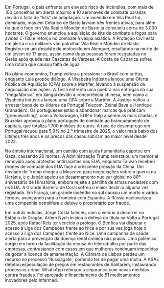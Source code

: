 Em Portugal, o país enfrenta um elevado risco de incêndios, com mais de 100 concelhos em alerta máximo e 10 aeronaves de combate paradas devido à falta de "kits" de adaptação. Um incêndio em Vila Real foi dominado, mas em Celorico de Basto lavram três frentes ativas, para além de que o fogo em Vila Real e Mondim de Basto já consumiu cerca de 3.000 hectares. O governo anunciou a aquisição de kits de combate a fogos para aviões C-130 e reforço no combate à vespa asiática. A Proteção Civil está em alerta e os militares vão patrulhar Vila Real e Mondim de Basto. Registou-se um despiste de motociclo em Alenquer, resultando na morte de um jovem de 17 anos, assim como duas pessoas foram resgatadas no Gerês após queda nas Cascatas de Várzeas. A Costa da Caparica sofreu uma rotura que causou falta de água.

No plano económico, Trump voltou a pressionar o Brasil com tarifas, enquanto Lula propõe diálogo. A Visabeira Indústria lançou uma Oferta Pública de Aquisição (OPA) sobre a Martifer, levando à suspensão da negociação das ações. A Tesla enfrenta uma quebra nas entregas da sua "megafábrica" em Xangai devido à concorrência chinesa, bem como a Visabeira Indústria lançou uma OPA sobre a Martifer. A Justiça voltou a arrestar bens de ex-líderes da Portugal Telecom, Zeinal Bava e Henrique Granadeiro. Os portugueses estão a abandonar marcas que praticam "greenwashing", com a Volkswagen, EDP e Galp a serem as mais citadas, e Bruxelas aprovou o plano português de combate ao branqueamento de capitais, que totaliza 1.700 milhões de euros. A taxa de desemprego em Portugal recuou para 5,9% no 2.º trimestre de 2025, o valor mais baixo dos últimos três anos e os preços das casas subiram ao maior nível desde 2022.

No âmbito internacional, um camião com ajuda humanitária capotou em Gaza, causando 20 mortes. A Administração Trump reinstalou um memorial removido após protestos antirracistas nos EUA, enquanto Taiwan recebeu drones de combate dos EUA face à crescente pressão da China. Um enviado de Trump chegou a Moscovo para negociações sobre a guerra na Ucrânia, e o Japão apelou ao desarmamento nuclear global no 80º aniversário de Hiroshima, embora rejeite a partilha de armas nucleares com os EUA. A Grande Barreira de Coral sofreu o maior declínio alguma vez registado. Em França, um grande incêndio no sul causou um morto e vários feridos, avançando para a fronteira com Espanha. A Rússia nacionalizou uma companhia petrolífera e deteve o proprietário por fraude.

Em outras notícias, Jorge Costa faleceu, com o velório a decorrer no Estádio do Dragão. Artem Nych iniciou a defesa do título na Volta a Portugal 2025, após Rafael Reis ter vencido o prólogo. O Benfica vai disputar o acesso à Liga dos Campeões frente ao Nice e por sua vez joga hoje o acesso à Liga dos Campeões frente ao Nice. Uma campanha de saúde alerta para a prevenção da doença renal crónica nas praias. Uma polémica surgiu em torno da facilitação da recusa do teletrabalho por parte das empresas, contrastando com casos em que mulheres continuam impedidas de gozar a licença de amamentação. A Câmara de Lisboa perdeu um recurso no processo 'Russiagate', podendo ter de pagar uma multa. A ASAE detetou especulação de preços em restaurantes de Santarém, instaurando processos-crime. WhatsApp reforçou a segurança com novas medidas contra fraudes. Foi aprovado o financiamento de 51 medicamentos inovadores pelo Infarmed.